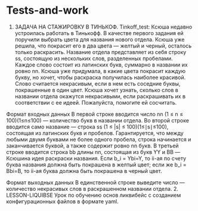 # Tests-and-work
1. ЗАДАЧА НА СТАЖИРОВКУ В ТИНЬКОФ. Tinkoff_test:
Ксюша недавно устроилась работать в Тинькофф. В качестве первого задания ей поручили выбрать цвета для названия нового отдела. Ксюша уже решила, что покрасит его в два цвета — желтый и черный, осталось только раскрасить.
Название отдела представляет из себя строку ss, состоящую из нескольких слов, разделенных пробелами. Каждое слово состоит из латинских букв, суммарно в названии их ровно nn.
Ксюша уже придумала, в какие цвета покрасит каждую букву, но хочет, чтобы раскраска получилась наиболее красивой. Слово считается некрасивым, если в нем есть соседние буквы, покрашенные в один цвет.
Ксюша хочет узнать, сколько слов в названии отдела окажутся некрасивыми, если раскрашивать их в соответствии с ее идеей. Пожалуйста, помогите ей сосчитать.

Формат входных данных
В первой строке вводится число nn (1 ≤ n ≤ 100)(1≤n≤100) — количество букв в названии отдела.
Во второй строке вводится само название — строка ss (1 ≤ |s| ≤ 100)(1≤∣s∣≤100), состоящая из латинских букв и пробелов. Гарантируется, что между любыми двумя буквами не более одного пробела, строка начинается и заканчивается буквой, а также содержит ровно nn букв.
В третьей строке вводится строка bb длины nn, состоящая из букв YY и BB — Ксюшина идея раскраски названия. Если b_i = Ybi=Y, то ii-ая по счету буква названия должна быть покрашена в желтый цвет; если же b_i = Bbi=B, то ii-ая буква должна быть покрашена в черный цвет.

Формат выходных данных
В единственной строке выведите число — количество некрасивых слов в раскрашенном названии отдела.
2. LESSON-LIQUIBSE
Урок по обучению основ ликвибейс с созданием конфигурационных файлов в формате yaml.
